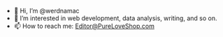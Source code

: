 - 👋 Hi, I’m @werdnamac
- 👀 I’m interested in web development, data analysis, writing, and so on.
- 📫 How to reach me: Editor@PureLoveShop.com

<!---
werdnamac/werdnamac is a ✨ special ✨ repository because its `README.md` (this file) appears on your GitHub profile.
You can click the Preview link to take a look at your changes.
--->
